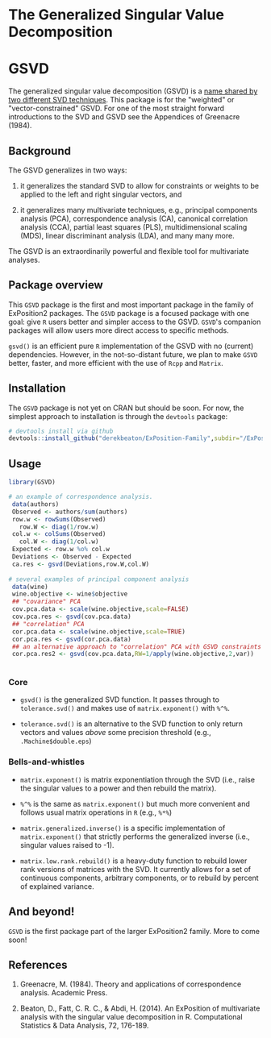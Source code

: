 The Generalized Singular Value Decomposition
================

GSVD
====

The generalized singular value decomposition (GSVD) is a [name shared by two different SVD techniques](https://en.wikipedia.org/wiki/Generalized_singular_value_decomposition). This package is for the "weighted" or "vector-constrained" GSVD. For one of the most straight forward introductions to the SVD and GSVD see the Appendices of Greenacre (1984).

Background
----------

The GSVD generalizes in two ways:

1.  it generalizes the standard SVD to allow for constraints or weights to be applied to the left and right singular vectors, and

2.  it generalizes many multivariate techniques, e.g., principal components analysis (PCA), correspondence analysis (CA), canonical correlation analysis (CCA), partial least squares (PLS), multidimensional scaling (MDS), linear discriminant analysis (LDA), and many many more.

The GSVD is an extraordinarily powerful and flexible tool for multivariate analyses.

Package overview
----------------

This `GSVD` package is the first and most important package in the family of ExPosition2 packages. The `GSVD` package is a focused package with one goal: give `R` users better and simpler access to the GSVD. `GSVD`'s companion packages will allow users more direct access to specific methods.

`gsvd()` is an efficient pure `R` implementation of the GSVD with no (current) dependencies. However, in the not-so-distant future, we plan to make `GSVD` better, faster, and more efficient with the use of `Rcpp` and `Matrix`.

Installation
------------

The `GSVD` package is not yet on CRAN but should be soon. For now, the simplest approach to installation is through the `devtools` package:

``` r
# devtools install via github
devtools::install_github("derekbeaton/ExPosition-Family",subdir="/ExPosition2/GSVD/Package")
```

Usage
-----

``` r
library(GSVD)

# an example of correspondence analysis.
 data(authors)
 Observed <- authors/sum(authors)
 row.w <- rowSums(Observed)
   row.W <- diag(1/row.w)
 col.w <- colSums(Observed)
   col.W <- diag(1/col.w)
 Expected <- row.w %o% col.w
 Deviations <- Observed - Expected
 ca.res <- gsvd(Deviations,row.W,col.W)
 
# several examples of principal component analysis
 data(wine)
 wine.objective <- wine$objective
 ## "covariance" PCA
 cov.pca.data <- scale(wine.objective,scale=FALSE)
 cov.pca.res <- gsvd(cov.pca.data)
 ## "correlation" PCA
 cor.pca.data <- scale(wine.objective,scale=TRUE)
 cor.pca.res <- gsvd(cor.pca.data)
 ## an alternative approach to "correlation" PCA with GSVD constraints
 cor.pca.res2 <- gsvd(cov.pca.data,RW=1/apply(wine.objective,2,var))
 
```

### Core

-   `gsvd()` is the generalized SVD function. It passes through to `tolerance.svd()` and makes use of `matrix.exponent()` with `%^%`.

-   `tolerance.svd()` is an alternative to the SVD function to only return vectors and values *above* some precision threshold (e.g., `.Machine$double.eps`)

### Bells-and-whistles

-   `matrix.exponent()` is matrix exponentiation through the SVD (i.e., raise the singular values to a power and then rebuild the matrix).

-   `%^%` is the same as `matrix.exponent()` but much more convenient and follows usual matrix operations in `R` (e.g., `%*%`)

-   `matrix.generalized.inverse()` is a specific implementation of `matrix.exponent()` that strictly performs the generalized inverse (i.e., singular values raised to -1).

-   `matrix.low.rank.rebuild()` is a heavy-duty function to rebuild lower rank versions of matrices with the SVD. It currently allows for a set of continuous components, arbitrary components, or to rebuild by percent of explained variance.

And beyond!
-----------

`GSVD` is the first package part of the larger ExPosition2 family. More to come soon!

References
----------

1.  Greenacre, M. (1984). Theory and applications of correspondence analysis. Academic Press.

2.  Beaton, D., Fatt, C. R. C., & Abdi, H. (2014). An ExPosition of multivariate analysis with the singular value decomposition in R. Computational Statistics & Data Analysis, 72, 176-189.
